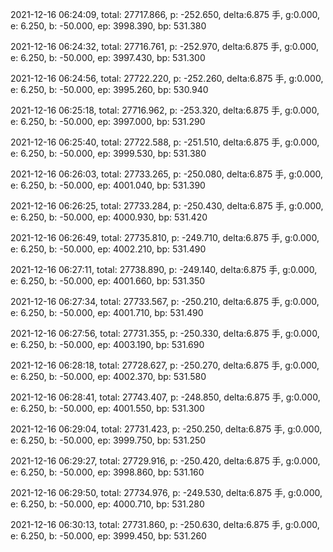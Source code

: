 2021-12-16 06:24:09, total: 27717.866, p: -252.650, delta:6.875 手, g:0.000, e: 6.250, b: -50.000, ep: 3998.390, bp: 531.380

2021-12-16 06:24:32, total: 27716.761, p: -252.970, delta:6.875 手, g:0.000, e: 6.250, b: -50.000, ep: 3997.430, bp: 531.300

2021-12-16 06:24:56, total: 27722.220, p: -252.260, delta:6.875 手, g:0.000, e: 6.250, b: -50.000, ep: 3995.260, bp: 530.940

2021-12-16 06:25:18, total: 27716.962, p: -253.320, delta:6.875 手, g:0.000, e: 6.250, b: -50.000, ep: 3997.000, bp: 531.290

2021-12-16 06:25:40, total: 27722.588, p: -251.510, delta:6.875 手, g:0.000, e: 6.250, b: -50.000, ep: 3999.530, bp: 531.380

2021-12-16 06:26:03, total: 27733.265, p: -250.080, delta:6.875 手, g:0.000, e: 6.250, b: -50.000, ep: 4001.040, bp: 531.390

2021-12-16 06:26:25, total: 27733.284, p: -250.430, delta:6.875 手, g:0.000, e: 6.250, b: -50.000, ep: 4000.930, bp: 531.420

2021-12-16 06:26:49, total: 27735.810, p: -249.710, delta:6.875 手, g:0.000, e: 6.250, b: -50.000, ep: 4002.210, bp: 531.490

2021-12-16 06:27:11, total: 27738.890, p: -249.140, delta:6.875 手, g:0.000, e: 6.250, b: -50.000, ep: 4001.660, bp: 531.350

2021-12-16 06:27:34, total: 27733.567, p: -250.210, delta:6.875 手, g:0.000, e: 6.250, b: -50.000, ep: 4001.710, bp: 531.490

2021-12-16 06:27:56, total: 27731.355, p: -250.330, delta:6.875 手, g:0.000, e: 6.250, b: -50.000, ep: 4003.190, bp: 531.690

2021-12-16 06:28:18, total: 27728.627, p: -250.270, delta:6.875 手, g:0.000, e: 6.250, b: -50.000, ep: 4002.370, bp: 531.580

2021-12-16 06:28:41, total: 27743.407, p: -248.850, delta:6.875 手, g:0.000, e: 6.250, b: -50.000, ep: 4001.550, bp: 531.300

2021-12-16 06:29:04, total: 27731.423, p: -250.250, delta:6.875 手, g:0.000, e: 6.250, b: -50.000, ep: 3999.750, bp: 531.250

2021-12-16 06:29:27, total: 27729.916, p: -250.420, delta:6.875 手, g:0.000, e: 6.250, b: -50.000, ep: 3998.860, bp: 531.160

2021-12-16 06:29:50, total: 27734.976, p: -249.530, delta:6.875 手, g:0.000, e: 6.250, b: -50.000, ep: 4000.710, bp: 531.280

2021-12-16 06:30:13, total: 27731.860, p: -250.630, delta:6.875 手, g:0.000, e: 6.250, b: -50.000, ep: 3999.450, bp: 531.260